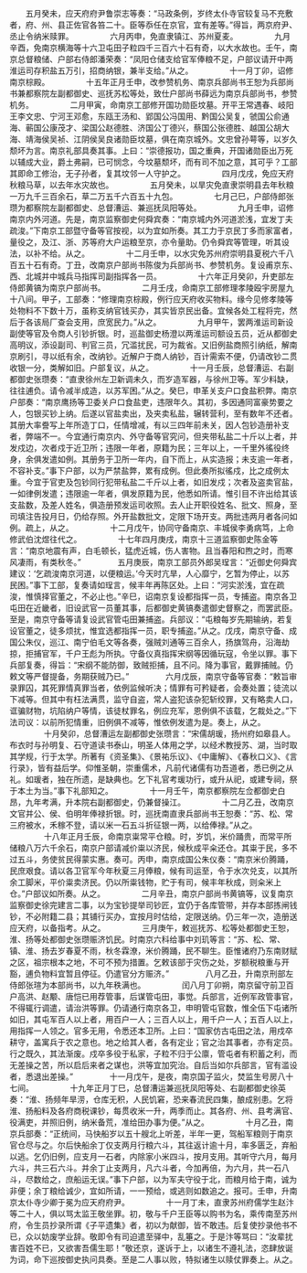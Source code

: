 <!-- { "loadSidebar": true } -->
　　五月癸未，应天府府尹鲁崇志等奏：“马政条例，岁终太仆寺官较复马不充敷者，府、州、县正佐官各笞二十。臣等忝任在京官，宜有差等。”得旨，两京府尹、丞止令纳米赎罪。
　　
　　六月丙申，免直隶镇江、苏州夏麦。
　　
　　九月辛酉，免南京横海等十六卫屯田子粒四千三百六十石有奇，以大水故也。壬午，南京总督粮储、户部右侍郎潘荣奏：“凤阳仓储支给官军俸粮不足，户部议请开中两淮运司存积盐五万引，招商纳银，兼半支给。”从之。
　　
　　十一月丁卯，诏修南京棕殿。
　　
　　十五年正月壬申，改参赞机务、南京兵部尚书王恕为兵部尚书兼都察院左副都御史、巡抚苏松等处，致仕户部尚书薛远为南京兵部尚书，参赞机务。
　　
　　二月甲寅，命南京工部修开国功勋臣坟墓。开平王常遇春、岐阳王李文忠、宁河王邓愈，东瓯王汤和、郢国公冯国用、黔国公吴复，虢国公俞通海、蕲国公康茂才、梁国公赵德胜、济国公丁德兴，蔡国公张德胜、越国公胡大海、靖海侯吴祯、江阴侯吴良诸勋臣坟墓，俱在南京城外。文忠曾孙萼等，以岁久颓坏为言。南京礼部具奏其事。上曰：“崇德报功，国之重典，开国诸勋臣出万死以辅成大业，爵土弗嗣，已可悯念，今坟墓颓坏，而有司不加之意，其可乎？工部其即命工修治，无子孙者，复其坟邻一人守护之。
　　
　　四月戊戌，免应天府秋粮马草，以去年水灾故也。
　　
　　五月癸未，以旱灾免直隶崇明县去年秋粮一万九千三百余石，草二万五千六百五十九包。
　　
　　七月己巳，户部侍郎张瓒为都察院左副都御史、总督漕运、兼巡抚凤阳等处。
　　
　　九月壬申，诏修南京内外河道。先是，南京监察御史何舜宾奏：“南京城内外河道淤浅，宜发丁夫疏浚。”下南京工部暨守备等官按视，以为宜如所奏。其工力于京民丁多而家富者，量役之，及江、浙、苏等府大户运粮至京，亦令量助。仍令舜宾等管理，听其设法，以补不给。从之。
　　
　　十二月壬申，以水灾免苏州府崇明县夏税六千八百五十石有奇。丁丑，改南京户部尚书陈俊为兵部尚书、参赞机务。复设甫京东、西、北城并中城兵马指挥司副指挥各一员。
　　
　　十六年正月癸卯，升吏部左侍郎黄镐为南京户部尚书。
　　
　　二月壬戌，命南京工部修理孝陵殴宇房屋九十八间。甲子，工部奏：“修理南京棕殿，例行应天府收买物料。缘今见修孝陵等处物料不下数十万，虽称支纳官钱买办，其实皆京民出备。宜候各处工程将完，然后于各该局厂查会支用，庶宽民力。”从之。
　　
　　九月甲午，罢两淮运司新设副使等官及令商人引钞折银。时，巡盐御史杨澄以两淮运司额设五员，近从都御史高明议，添设副司、判官三员，冗滥扰民，可为裁省。又旧例盐商照引纳纸，解南京刷引，寻以纸有余，改纳钞。近解户于商人纳钞，百计需索不便，仍请改钞二贯收银一分，类解如旧。户部复议，从之。
　　
　　十一月壬辰，总督漕运、右副都御史张瓒奏：“直隶徐州左卫新调未久，而岁造军器，与徐州卫等。军少料缺，往往逋负。请令减半成造，以苏军困。”从之。癸巳，申革关支户口食盐积弊。南京户部奏：“南京鹰扬等卫委关户口食盐吏，违限年久。其初，多因通同富豪势要之人，包银买钞上纳。后遂以官盐卖出，及夹卖私盐，辗转营利，至有数年不还者。其册大率誊写上年所造丁口，任情增减，有以三四年前未关，因人包钞造册补支者，弊端不一。今宜通行南京内、外守备等官究问，但夹带私盐二十斤以上者，并发戍边，次者戍于近卫所；违限一年者，原籍为民；三年以上，一千里外徭役终身，余俱发遣如例。其册务于卫所一年内，自下而上，从实造报；未支逾一年者，不容补支。”事下户部，以为严禁盐弊，累有成例。但此奏所拟徭戍，比之成例太重。今宜于官吏及包钞同行犯带私盐二千斤以上者，如旧发戍；次者及盗卖官盐，一如律例发遣；违限逾一年者，俱发原籍为民，他悉如所请。惟引目不许出给其该支盐数，及差人姓名，俱造册预发运司收照。去人止开职役姓名、批文、照身，至司填注告投月日，仍给存照。外开盐数批文，定限下场开支。两批违两月者各问如例。疏上，从之。
　　
　　十二月戊午，协同守备南京、丰城侯李勇病笃，上命修武伯沈煜往代之。
　　
　　十七年四月庚戌，南京十三道监察御史陈金等言：“南京地震有声，白毛顿长，猛虎近城，伤人害物。且当春阳和煦之时，而寒风凄雨，有类秋冬。”
　　
　　五月庚辰，南京工部员外郎吴珵言：“近御史何舜宾建议：‘乞疏浚南京河道，以便粮运。’今天时亢旱，人心靡宁，乞暂为停止，以苏民困。”事下工部，复奏请如珵言，候丰年再陈区处。上曰：“河实淤浅，宜在疏浚，惟慎择官董之，不必止也。”辛巳，诏南京复设都指挥一员，专捕盗。南京各卫屯田在近畿者，旧设武官一员董其事，后都御史黄镐奏遣御史督察之，而罢武臣。至是，南京守备等请复设武官管屯田兼捕盗。兵部议：“屯粮每岁先期输纳，若复设官董之，徒多烦扰，惟宜选都指挥一员，职专捕盗。”从之。戊戌，南京守备、成国公朱仪，巡江、南宁伯毛文等各奏，强贼刘通等三百余人，扬旗驾舟，沿海劫掠，拒捕官军，千户王彪为所执。守备仪真指挥宋纲等因循玩寇，令坐以罪。事下兵部复奏，得旨：“宋纲不能防御，致贼拒捕，且不问。降为事官，戴罪捕贼。仍敕文等严督提备，务期获贼乃已。”
　　
　　六月戊辰，南京守备等官奏：“敕旨审录罪囚，其死罪情真罪当者，依例监候听决；情罪有可矜疑者，会奏处置；徒流以下减等。但其中有枉法满贯，监守自盗，常人盗犯该杂犯斩绞罪，又有略卖人口，诓骗财物，坑陷纳户等情，该徒杖罪名，例应充军，恩例俱不该载，乞裁处之。”下法司议：以前所犯情重，旧例俱不减等，惟依例发遣为是。奏上，从之。
　　
　　十月癸卯，总督漕运左副都御史张瓒言：“宋儒胡瑗，扬州府如皋县人。布衣时与孙明复、石守道读书泰山，明圣人体用之学，以经术教授苏、湖，当时取其学规，行于太学。所著有《资圣集》、《景祐乐议》、《中庸解》、《春秋口义》、《言行录》，皆有益后学。仰惟圣朝，崇重儒术，凡前代诸儒有功吾道者，悉已例之从礼。如瑗者，独在所遗，是缺典也。乞下礼官考瑗功行，或升从祀，或建专祠，祭于本土为当。”事下礼部知之。
　　
　　十一月壬午，南京都察院左佥都御史白昂，九年考满，升本院右副都御史，仍兼督操江。
　　
　　十二月乙丑，改南京文官并公、侯、伯明年俸禄折银。时，巡抚南直隶兵部尚书王恕奏：“苏、松、常三府被水，禾稼不登，请以米一石五斗折征银一两，以给俸禄。”从之。
　　
　　十八年正月壬辰，命南京粜常平仓粮。时，岁饥，米价踊贵，而常平所储粮八万六千余石，南京户部请减价粜以济民，候秋成平籴还仓。其粜于民，多不过五斗，务使贫民得蒙实惠。奏可。丙申，南京成国公朱仪奏：“南京米价腾踊，民庶艰食。请以各卫官军今年秋夏三月俸粮，候有司运至，令于水次兑支，以其所余工脚米，平价粜卖济民。仍以所粜钱物，贮于有司，候丰年秋成，则籴米上仓。”户部议如所奏。从之。
　　
　　二月辛丑，南京户部尚书黄镐等，议复南京监察御史徐完建言二事，以为宝钞提举司钞匠，宜仍于各库管带，并存本部拣闸钱钞，不必附籍二县；其铺行买办，宜按月时估给，定限送纳。仍三年一次，造册送应天府，以备指考。从之。
　　
　　三月庚午，敕巡抚苏、松等处都御史王恕，淮、扬等处都御史张瓒赈济饥民。时南京六科给事中刘玑等言：“苏、松、常、镇、淮、扬去岁春夏不雨，秋冬霖潦，米价腾踊，民不聊生。臣惟诸府乃东南财赋之区，祖宗根本之地，不可不预为措置。乞敕该部于灾伤之处，岁额税粮重与开豁，逋负物料宜暂且停征。仍遣官分方赈济。”
　　
　　八月乙丑，升南京刑部左侍郎张瑄为本部尚书，以九年秩满也。
　　
　　闰八月丁卯朔，南京留守前卫百户高洪、赵颙、唐恺已用荐管事，后谋管屯田，事觉。兵部言，近例军政管事官，不得辄行调遣，请治洪等罪。仍请通行南京各卫，申明管屯官数，惟全伍下屯诸所如旧，其屯军百人以上者，用百户一人；三百人以上，用千户一人；五百人以上，用指挥一人领之。官多无用，令悉还本卫所。上曰：“国家仿古屯田之法，用戍卒耕守，盖寓兵于农之意也。地之给其人者，各有定业；官之治其事者，亦有定员。行之既久，其法渐废。戍卒多役于私家，子粒不归于公廪，管屯者有积蓄之利，而无差操之苦，所以启后来者之谋也，洪等宜加究治。自后当如尔兵部言，官有滥设者，悉退出差操。”
　　
　　十一月戊午，是夜，南京国子监火，焚监生号房八十七间。
　　
　　十九年正月丁巳，总督漕运兼巡抚凤阳等处、右副都御史徐英奏：“淮、扬频年旱涝，仓库无积，人民饥窘，恐来春流民四集，酿成别患。乞将淮、扬船料及各府商税课钞，每贯收米一升，两季而止。其各府、州、县考满官、役满吏，并照旧例，纳米备荒，准给田办事为便。”从之。
　　
　　十月乙丑，南京兵部奏：“正统间，马快船岁以五十艘北上听差，半年一更，驾船军粮则于南京官仓尽与之。尔后快船余丁仅支两月行粮六斗，其往返计逾十月，率多匮乏，弃船以逃。乞仍旧例，应支月一石者，内除家小米四斗，按月支用。其听守六月，每月六斗，共三石六斗。并余丁止支两月，凡六斗者，今加再倍，为六月，共一石八斗，尽数给之，庶船运无误。”事下户部，以为军夫守役于北，而粮月给于南，诚为非便；余丁粮给诚少，宜如所请，一一预给，或逃则如数追之。报可。壬申，升南京太仆寺少卿于冕为应天府府尹。
　　
　　十一月丁未，直隶苏州府儒学生赵汴等二十人，俱以骂太监王敬坐罪。初，敬与千户王臣等以购书为名，乘传南至苏州府，令生员抄录所谓《子平遗集》者，初以为献御，皆不敢违。后复使抄录他书不已，众以妨废学业辞。敬即令有司迫遣至驿中，乱箠之。于是汴等骂曰：“汝辈扰害百姓不已，又欲害吾儒生耶！”敬还京，遂诉于上，以诸生不遵礼法，恣肆放诞为词，命下巡按御史执问具奏。至是二人事以败，特拟诸生以赎仗罪奏上。从之。
　　
